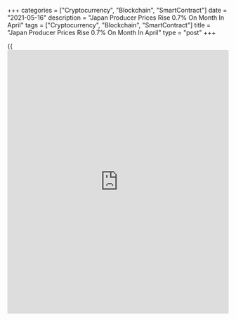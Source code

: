 +++
categories = ["Cryptocurrency", "Blockchain", "SmartContract"]
date = "2021-05-16"
description = "Japan Producer Prices Rise 0.7% On Month In April"
tags = ["Cryptocurrency", "Blockchain", "SmartContract"]
title = "Japan Producer Prices Rise 0.7% On Month In April"
type = "post"
+++

{{<iframe id="large-banner" src="https://www.bounty.group/#slide=18.0" width="100%" height="600" scrolling="no" style="border: 0px solid rgb(216, 221, 230); border-radius: 3px;">}}

Producer prices in Japan were up 0.7 percent on month in April, the Bank
of Japan said on Monday.

That exceeded expectations for a gain of 0.5 percent and up from the
downwardly revised 0.6 percent increase in March (originally 0.8
percent).

On a yearly basis, producer prices jumped 3.6 percent - again beating
forecasts for 3.1 percent and up sharply from 1.0 percent in the
previous month.

Export prices were up 1.5 percent on month and 8.2 percent on year, the
bank said, while import prices gained 2.4 percent on month and 15.1
percent on year.

For comments and feedback [contact](https://www.playgroundfx.com/contact/): editorial@rtt[news](https://www.letsplayfx.com/blog/forex-news-website/).com

[Economic News][1]

 **What parts of the world are seeing the best (and worst) economic
performances lately? Click[here][2] to check out our [Econ Scorecard][2]
and find out! See up-to-the-moment [ranking](https://www.playgroundfx.com/blog/crypto-exchange-ranking/)s for the best and worst
performers in [GDP][2], [unemployment rate][3], [inflation][4] and much
more.**

   1. www.rtt[news](https://www.letsplayfx.com/blog/forex-news-website/).com/Content/EconomicNews.aspx
   2. www.rtt[news](https://www.letsplayfx.com/blog/forex-news-website/).com/economic-scorecard/world-rank/GDP/highest-performance.aspx
   3. www.rtt[news](https://www.letsplayfx.com/blog/forex-news-website/).com/economic-scorecard/world-rank/unemployment-rate/lowest-performance.aspx
   4. www.rtt[news](https://www.letsplayfx.com/blog/forex-news-website/).com/economic-scorecard/world-rank/CPI/highest-performance.aspx